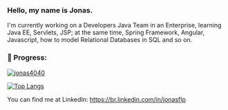 ### Hello, my name is Jonas.

I'm currently working on a Developers Java Team in an Enterprise, learning Java EE, Servlets, JSP; at the same time, Spring Framework, Angular, Javascript, how to model Relational Databases in SQL and so on.

### 🚀 Progress:

[![jonas4040](https://github-readme-stats.vercel.app/api?username=jonas4040&show_icons=true&theme=default)](https://github.com/jonas4040/)

[![Top Langs](https://github-readme-stats.vercel.app/api/top-langs/?username=jonas4040&layout=compact)](https://github.com/jonas4040/)

You can find me at LinkedIn: https://br.linkedin.com/in/jonasflp

<!--
**jonas4040/jonas4040** is a ✨ _special_ ✨ repository because its `README.md` (this file) appears on your GitHub profile.

Here are some ideas to get you started:

- 🔭 I’m currently working on ...
- 🌱 I’m currently learning ...
- 👯 I’m looking to collaborate on ...
- 🤔 I’m looking for help with ...
- 💬 Ask me about ...
- 📫 How to reach me: ...
- 😄 Pronouns: ...
- ⚡ Fun fact: ...
-->
